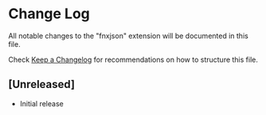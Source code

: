 # Change Log

All notable changes to the "fnxjson" extension will be documented in this file.

Check [Keep a Changelog](http://keepachangelog.com/) for recommendations on how to structure this file.

## [Unreleased]

- Initial release